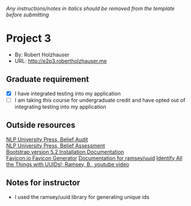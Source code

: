*Any instructions/notes in italics should be removed from the template before submitting* 

# Project 3
+ By: Robert Holzhauser
+ URL: <http://e2p3.robertholzhauser.me>

## Graduate requirement
+ [x] I have integrated testing into my application
+ [ ] I am taking this course for undergraduate credit and have opted out of integrating testing into my application

## Outside resources
[NLP University Press, Belief Audit](http://nlpuniversitypress.com/html/B32.html)  
[NLP University Press, Belief Assessment](http://nlpuniversitypress.com/html/B28.html)  
[Bootstrap version 5.2 Installation Documentation](https://getbootstrap.com/docs/5.2/getting-started/introduction/)  
[Favicon.io Favicon Generator](https://favicon.io/favicon-generator/) 
[Documentation for ramsey/uuid](https://uuid.ramsey.dev/en/stable/introduction.html)
[Identify All the Things with UUIDs!; Ramsey, B., youtube video](https://www.youtube.com/watch?v=VavxBLYL9oI)

## Notes for instructor
+ I used the ramsey/uuid library for generating unique ids 